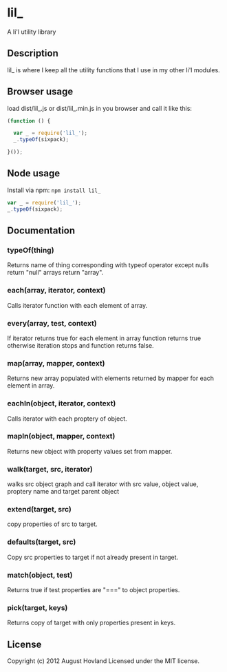 # lil_

A li'l utility library

## Description

lil_ is where I keep all the utility functions that I use in my other li'l modules.

## Browser usage

load dist/lil_.js or dist/lil_.min.js in you browser and call it like this:

```javascript
(function () {

  var _ = require('lil_');
  _.typeOf(sixpack);

}());
```

## Node usage

Install via npm: `npm install lil_`

```javascript
var _ = require('lil_');
_.typeOf(sixpack); 
```

## Documentation

### typeOf(thing)

Returns name of thing corresponding with typeof operator except nulls return "null" arrays return "array".

### each(array, iterator, context)

Calls iterator function with each element of array.

### every(array, test, context)

If iterator returns true for each element in array function returns true otherwise iteration stops and function returns false.

### map(array, mapper, context)

Returns new array populated with elements returned by mapper for each element in array.

### eachIn(object, iterator, context)

Calls iterator with each proptery of object.

### mapIn(object, mapper, context)

Returns new object with property values set from mapper.

### walk(target, src, iterator)

walks src object graph and call iterator with src value, object value, proptery name and target parent object

### extend(target, src)

copy properties of src to target.

### defaults(target, src)

Copy src properties to target if not already present in target.

### match(object, test)

Returns true if test properties are "===" to object properties.

### pick(target, keys)

Returns copy of target with only properties present in keys.

## License
Copyright (c) 2012 August Hovland
Licensed under the MIT license.
